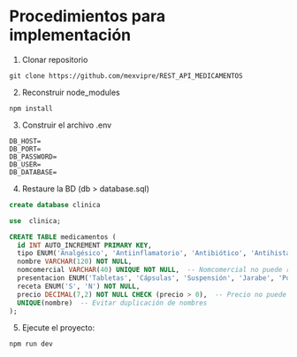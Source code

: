 # Procedimientos para implementación #

1. Clonar repositorio
```
git clone https://github.com/mexvipre/REST_API_MEDICAMENTOS
```

2. Reconstruir node_modules
```
npm install
```

3. Construir el archivo .env
```
DB_HOST=
DB_PORT=
DB_PASSWORD=
DB_USER=
DB_DATABASE=
```

4. Restaure la BD (db > database.sql)

```sql
create database clinica

use  clinica;

CREATE TABLE medicamentos (
  id INT AUTO_INCREMENT PRIMARY KEY,
  tipo ENUM('Analgésico', 'Antiinflamatorio', 'Antibiótico', 'Antihistamínico') NOT NULL,
  nombre VARCHAR(120) NOT NULL,
  nomcomercial VARCHAR(40) UNIQUE NOT NULL,  -- Nomcomercial no puede repetirse
  presentacion ENUM('Tabletas', 'Cápsulas', 'Suspensión', 'Jarabe', 'Polvo') NOT NULL,
  receta ENUM('S', 'N') NOT NULL,
  precio DECIMAL(7,2) NOT NULL CHECK (precio > 0),  -- Precio no puede ser negativo o cero
  UNIQUE(nombre)  -- Evitar duplicación de nombres
);
```

5. Ejecute el proyecto:
```
npm run dev
```